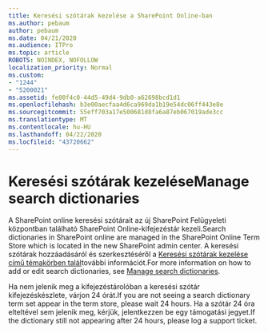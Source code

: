 ```yaml
---
title: Keresési szótárak kezelése a SharePoint Online-ban
ms.author: pebaum
author: pebaum
ms.date: 04/21/2020
ms.audience: ITPro
ms.topic: article
ROBOTS: NOINDEX, NOFOLLOW
localization_priority: Normal
ms.custom:
- "1244"
- "5200021"
ms.assetid: fe00f4c0-44d5-49d4-9db0-a62698bcd1d1
ms.openlocfilehash: b3e00aecfaa4d6ca969da1b19e54dc06ff443e8e
ms.sourcegitcommit: 55eff703a17e500681d8fa6a87eb067019ade3cc
ms.translationtype: MT
ms.contentlocale: hu-HU
ms.lasthandoff: 04/22/2020
ms.locfileid: "43720662"
---
```

# <a name="manage-search-dictionaries"></a><span data-ttu-id="8baf8-102">Keresési szótárak kezelése</span><span class="sxs-lookup"><span data-stu-id="8baf8-102">Manage search dictionaries</span></span>

<span data-ttu-id="8baf8-103">A SharePoint online keresési szótárait az új SharePoint Felügyeleti központban található SharePoint Online-kifejezéstár kezeli.</span><span class="sxs-lookup"><span data-stu-id="8baf8-103">Search dictionaries in SharePoint online are managed in the SharePoint Online Term Store which is located in the new SharePoint admin center.</span></span> <span data-ttu-id="8baf8-104">A keresési szótárak hozzáadásáról és szerkesztéséről a [Keresési szótárak kezelése című témakörben talál](https://go.microsoft.com/fwlink/?linkid=2044669&amp;clcid=0x409)további információt.</span><span class="sxs-lookup"><span data-stu-id="8baf8-104">For more information on how to add or edit search dictionaries, see [Manage search dictionaries](https://go.microsoft.com/fwlink/?linkid=2044669&amp;clcid=0x409).</span></span>
  
<span data-ttu-id="8baf8-105">Ha nem jelenik meg a kifejezéstárolóban a keresési szótár kifejezéskészlete, várjon 24 órát.</span><span class="sxs-lookup"><span data-stu-id="8baf8-105">If you are not seeing a search dictionary term set appear in the term store, please wait 24 hours.</span></span> <span data-ttu-id="8baf8-106">Ha a szótár 24 óra elteltével sem jelenik meg, kérjük, jelentkezzen be egy támogatási jegyet.</span><span class="sxs-lookup"><span data-stu-id="8baf8-106">If the dictionary still not appearing after 24 hours, please log a support ticket.</span></span>
  
